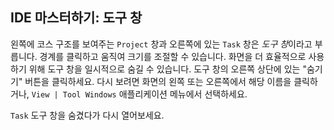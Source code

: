 ## IDE 마스터하기: 도구 창

왼쪽에 코스 구조를 보여주는 <span class="control">`Project`</span> 창과 오른쪽에 있는 <span class="control">`Task`</span> 창은 *도구 창*이라고 부릅니다. 경계를 클릭하고 움직여 크기를 조절할 수 있습니다. 화면을 더 효율적으로 사용하기 위해 도구 창을 일시적으로 숨길 수 있습니다. 도구 창의 오른쪽 상단에 있는 "숨기기" 버튼을 클릭하세요. 다시 보려면 화면의 왼쪽 또는 오른쪽에서 해당 이름을 클릭하거나, <span class="control">`View | Tool Windows`</span> 애플리케이션 메뉴에서 선택하세요.

<span class="control">`Task`</span> 도구 창을 숨겼다가 다시 열어보세요.